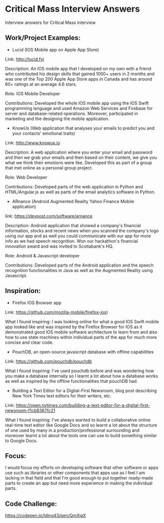 # Critical Mass Interview Answers
Interview answers for Critical Mass interview

## Work/Project Examples:

- Lucid (IOS Mobile app on Apple App Store)

Link: http://lucid.fyi

Description: An IOS mobile app that I developed on my own with a friend who contributed his design skills that gained 1000+ users in 2 months and was one of the Top 200 Apple App Store apps in Canada and has around 60+ ratings at an average 4.6 stars. 

Role: IOS Mobile Developer 

Contributions: Developed the whole IOS mobile app using the IOS Swift programming language and used Amazon Web Services and Firebase for server and database-related operations. Moreover, participated in marketing and the designing the mobile application. 

- KnowUs (Web application that analyses your emails to predict you and your contacts' emotional traits)

Link: http://www.knowus.io 

Description: A web application where you enter your email and password and then we grab your emails and then based on their content, we give you what we think their emotions were like. Developed this as part of a group that met online as a personal group project. 

Role: Web Developer 

Contributions: Developed parts of the web application in Python and HTML/Angular.js as well as parts of the email analytics software in Python. 

- ARnance (Android Augmented Reality Yahoo Finance Mobile application)

link: https://devpost.com/software/arnance

Description: Android application that showed a company's financial information, stocks and recent news when you scanned the company's logo using our app and as well you could communicate with our app for more info as we had speech recognition. Won our hackathon's financial innovation award and was invited to Scotiabank's HQ. 

Role: Android & Javascript developer 

Contributions: Developed parts of the Android application and the speech recognition functionalities in Java as well as the Augmented Reality using Javascript. 

## Inspiration:

- Firefox IOS Browser app

Link: https://github.com/mozilla-mobile/firefox-ios) 

What I found inspiring: I was looking online for what a good IOS Swift mobile app looked like and was inspired by the Firefox Browser for IOS as it demonstrated good IOS mobile software architecture to learn from and also how to use state machines within individual parts of the app for much more concise and clear code.

- PouchDB, an open-source javascript database with offline capabilities 

Link: https://github.com/pouchdb/pouchdb

What I found inspiring: I've used pouchdb before and was wondering how you make a database internally so I learnt a lot about how a database works as well as inspired by the offline functionalities that pouchDB had.

- Building a Text Editor for a Digital-First Newsroom, blog post describing New York Times text editors for their writers, etc.

Link: https://open.nytimes.com/building-a-text-editor-for-a-digital-first-newsroom-f1cb8367fc21

What I found inspiring: I've always wanted to build a collaborative online real-time text editor like Google Docs and so learnt a lot about the structure of one used by many in a production/professional surrounding and moreover learnt a lot about the tools one can use to build something similar to Google Docs.

## Focus:

I would focus my efforts on developing software that other software or apps use such as libraries or other components that apps use as I feel I am lacking in that field and that I'm good enough to put together ready-made parts to create an app but need more experience in making the individual parts.

## Code Challenge:

https://codepen.io/lding43/pen/QmXjaX

